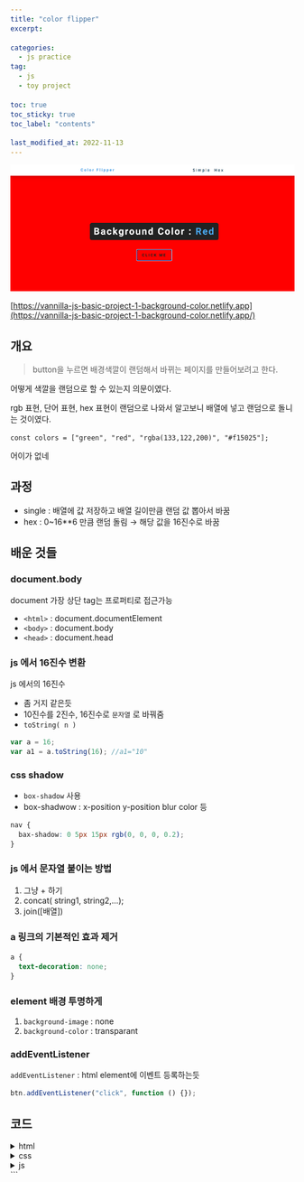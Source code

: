 ```yaml
---
title: "color flipper"
excerpt:

categories:
  - js practice
tag:
  - js
  - toy project

toc: true
toc_sticky: true
toc_label: "contents"

last_modified_at: 2022-11-13
---
```


![Untitled](/assets/images/js-practice/color-flipper.png)

[https://vannilla-js-basic-project-1-background-color.netlify.app](https://vannilla-js-basic-project-1-background-color.netlify.app/)

## 개요

> button을 누르면 배경색깔이 랜덤해서 바뀌는 페이지를 만들어보려고 한다.

어떻게 색깔을 랜덤으로 할 수 있는지 의문이였다.

rgb 표현, 단어 표현, hex 표현이 랜덤으로 나와서 알고보니 배열에 넣고 랜덤으로 돌니는 것이였다.

`const colors = ["green", "red", "rgba(133,122,200)", "#f15025"];`

어이가 없네

## 과정

- single : 배열에 값 저장하고 배열 길이만큼 랜덤 값 뽑아서 바꿈
- hex : 0~16\*\*6 만큼 랜덤 돌림 → 해당 값을 16진수로 바꿈

## 배운 것들

### document.body

document 가장 상단 tag는 프로퍼티로 접근가능

- `<html>` : document.documentElement
- `<body>` : document.body
- `<head>` : document.head

### js 에서 16진수 변환

js 에서의 16진수

- 좀 거지 같은듯
- 10진수를 2진수, 16진수로 `문자열` 로 바꿔줌
- `toString( n )`

```jsx
var a = 16;
var a1 = a.toString(16); //a1="10"
```

### css shadow

- `box-shadow` 사용
- box-shadwow : x-position y-position blur color 등

```css
nav {
  bax-shadow: 0 5px 15px rgb(0, 0, 0, 0.2);
}
```

### js 에서 문자열 붙이는 방법

1. 그냥 + 하기
2. concat( string1, string2,…);
3. join([배열])

### a 링크의 기본적인 효과 제거

```css
a {
  text-decoration: none;
}
```

### element 배경 투명하게

1. `background-image` : none
2. `background-color` : transparant

### addEventListener

`addEventListener` : html element에 이벤트 등록하는듯

```jsx
btn.addEventListener("click", function () {});
```

## 코드

<details>
  <summary>html</summary>
  <div markdown="1">

```html
<!DOCTYPE html>
<html lang="en">
  <head>
    <meta charset="UTF-8" />
    <meta http-equiv="X-UA-Compatible" content="IE=edge" />
    <meta name="viewport" content="width=device-width, initial-scale=1.0" />
    <title>Document</title>
    <link rel="stylesheet" href="index.css" />
  </head>
  <body>
    <nav>
      <span id="title">Color Flipper</span>
      <span>
        <a href="#">Simple</a>
        <a href="./hex.html">Hex</a>
      </span>
    </nav>

    <main>
      <div class="colorbar">
        Background Color :&nbsp<span class="color">Red</span>
      </div>
      <button id="btn">CLICK ME</button>
    </main>
    <script src="app.js"></script>
  </body>
</html>
```

  </div>
</details>

<details>
  <summary>css</summary>
  <div markdown="1">

```css
body {
  margin: 0;
  letter-spacing: 5px;
}
nav {
  width: 100%;
  background-color: whitesmoke;
  height: 7%;
  display: flex;
  justify-content: space-evenly;
  align-items: center;
  font-weight: 700;
  box-shadow: 0 5px 15px rgb(0, 0, 0, 0.2);
}
a {
  text-decoration: none;
  color: black;
}
a :hover {
  color: skyblue;
}
#title {
  color: skyblue;
}

body {
  background-color: red;
  height: 100vh;
}
main {
  height: 93%;
  display: flex;
  justify-content: center;
  align-items: center;
  flex-direction: column;
}
.colorbar {
  background-color: rgb(37, 37, 37);
  color: white;
  border-radius: 10px;
  display: flex;
  justify-content: center;
  align-items: center;
  font-size: 40px;
  font-weight: 700;
  padding: 10px 15px;
  margin: 30px;
}
button {
  background: transparent;
  padding: 15px;
  font-size: 15px;
  font-weight: 600;
  border-color: rgb(37, 37, 37);
  border-radius: 10px;
  letter-spacing: 5px;
}
button:hover {
  background-color: rgb(37, 37, 37);
  color: white;
  transition: all 0.5s linear;
}
.color {
  color: blue;
}
```

</div>
</details>

<details>
  <summary>js</summary>
  <div markdown="1">
  
```jsx
const colors = ["green", "red", "rgba(133,122,200)", "#f15025"];

var btn = document.getElementById("btn");
var color = document.getElementsByClassName("color");

btn.addEventListener("click", function () {
var randomNum = Math.floor(Math.random() \* colors.length);
color[0].innerHTML = colors[randomNum].toUpperCase();
document.body.style.backgroundColor = colors[randomNum];
});

```

</div>
</details>
```
